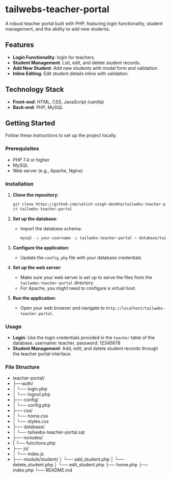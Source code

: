 # tailwebs-teacher-portal

A robust teacher portal built with PHP, featuring login functionality, student management, and the ability to add new students.

## Features

- **Login Functionality**: login for teachers.
- **Student Management**: List, edit, and delete student records.
- **Add New Student**: Add new students with modal form and validation.
- **Inline Editing**: Edit student details inline with validation.

## Technology Stack

- **Front-end**: HTML, CSS, JavaScript (vanilla)
- **Back-end**: PHP, MySQL

## Getting Started

Follow these instructions to set up the project locally.

### Prerequisites

- PHP 7.4 or higher
- MySQL
- Web server (e.g., Apache, Nginx)

### Installation

1. **Clone the repository**:

    ```sh
    git clone https://github.com/satish-singh-devbha/tailwebs-teacher-portal
    cd tailwebs-teacher-portal
    ```

2. **Set up the database**:

    - Import the database schema:

        ```sh
        mysql -u your-username -p tailwebs-teacher-portal < database/tailwebs-teacher-portal.sql
        ```

3. **Configure the application**:

    - Update the `config.php` file with your database credentials


4. **Set up the web server**:

    - Make sure your web server is set up to serve the files from the `tailwebs-teacher-portal` directory.
    - For Apache, you might need to configure a virtual host.

5. **Run the application**:

    - Open your web browser and navigate to `http://localhost/tailwebs-teacher-portal`.

### Usage

- **Login**: Use the login credentials provided in the `teacher` table of the database. username: teacher, password: 12345678
- **Student Management**: Add, edit, and delete student records through the teacher portal interface.

### File Structure

- teacher-portal/
- ├──auth/
- │ └── login.php
- │ └── logout.php
- ├── config/
- │ └── config.php
- ├── css/
- │ └── home.css
- │ └── styles.css
- ├── database/
- │ └── tailwebs-teacher-portal.sql
- ├── includes/
- | └── functions.php
- ├── js/
- │ └── index.js
- ├── module/student/
│ └── add_student.php
│ └── delete_student.php
│ └── edit_student.php
├── home.php
├── index.php
└── README.md
